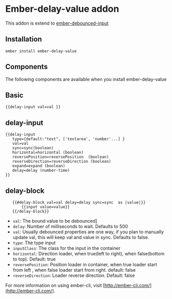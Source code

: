 # Ember-delay-value addon

This addon is extend to [ember-debounced-input](https://www.npmjs.com/package/ember-debounced-input-helpers)
## Installation
```
ember install ember-delay-value
```

## Components
The following components are available when you install ember-delay-value

## Basic

 ```
{{delay-input val=val }}
  ```

## delay-input

 ```
{{delay-input
    type={default:"text", ['textarea', 'number'...] }
    val=val
    sync=sync(boolean)
    horizontal=horizontal (boolean)
    reversePosition=reversePosition  (boolean)   
    reverseDirection=reverseDirection (boolean)
    expand=expand (boolean)
    delay=delay (number-time)
}}
  ```

  ## delay-block
 ```
    {{#delay-block val=val delay=delay sync=sync  as |value|}}
        {{input value=value}}
    {{/delay-block}}
  ```

- `val`: The bound value to be debounced]
- `delay`: Number of milliseconds to wait. Defaults to 500
- `val`: Usually debounced properties are one way, if you plan to manually update val, this will keep val and value in sync. Defaults to false.
 - `type`: The type input
- `inputClass`: The class for the input in the container
- `horizontal`: Direction loader, when true(left to right), when false(bottom to top). Default: true
- `reversePosition`: Position loader in container, when true loader start from left , when false loader start from right. default: false
- `reverseDirection`: Loader reverse direction. Default: false





For more information on using ember-cli, visit [http://ember-cli.com/](http://ember-cli.com/).
